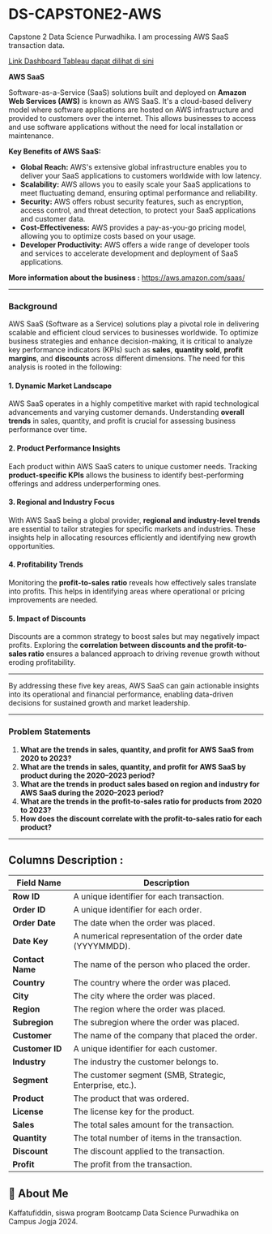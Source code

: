 # DS-CAPSTONE2-AWS
Capstone 2 Data Science Purwadhika. I am processing AWS SaaS transaction data.

[Link Dashboard Tableau dapat dilihat di sini](https://public.tableau.com/views/AWSSaaS-Kaffatufiddin-Capstone2/Dashboard?:language=en-US&:sid=&:redirect=auth&:display_count=n&:origin=viz_share_link)


**AWS SaaS**

Software-as-a-Service (SaaS) solutions built and deployed on **Amazon Web Services (AWS)** is known as AWS SaaS. It's a cloud-based delivery model where software applications are hosted on AWS infrastructure and provided to customers over the internet. This allows businesses to access and use software applications without the need for local installation or maintenance.

**Key Benefits of AWS SaaS:**

* **Global Reach:** AWS's extensive global infrastructure enables you to deliver your SaaS applications to customers worldwide with low latency.
* **Scalability:** AWS allows you to easily scale your SaaS applications to meet fluctuating demand, ensuring optimal performance and reliability.
* **Security:** AWS offers robust security features, such as encryption, access control, and threat detection, to protect your SaaS applications and customer data.
* **Cost-Effectiveness:** AWS provides a pay-as-you-go pricing model, allowing you to optimize costs based on your usage.
* **Developer Productivity:** AWS offers a wide range of developer tools and services to accelerate development and deployment of SaaS applications.

**More information about the business :** https://aws.amazon.com/saas/

---

<div class="alert alert-warning">

### Background

AWS SaaS (Software as a Service) solutions play a pivotal role in delivering scalable and efficient cloud services to businesses worldwide. To optimize business strategies and enhance decision-making, it is critical to analyze key performance indicators (KPIs) such as **sales**, **quantity sold**, **profit margins**, and **discounts** across different dimensions. The need for this analysis is rooted in the following:

#### 1. Dynamic Market Landscape
AWS SaaS operates in a highly competitive market with rapid technological advancements and varying customer demands. Understanding **overall trends** in sales, quantity, and profit is crucial for assessing business performance over time.

#### 2. Product Performance Insights
Each product within AWS SaaS caters to unique customer needs. Tracking **product-specific KPIs** allows the business to identify best-performing offerings and address underperforming ones.

#### 3. Regional and Industry Focus
With AWS SaaS being a global provider, **regional and industry-level trends** are essential to tailor strategies for specific markets and industries. These insights help in allocating resources efficiently and identifying new growth opportunities.

#### 4. Profitability Trends
Monitoring the **profit-to-sales ratio** reveals how effectively sales translate into profits. This helps in identifying areas where operational or pricing improvements are needed.

#### 5. Impact of Discounts
Discounts are a common strategy to boost sales but may negatively impact profits. Exploring the **correlation between discounts and the profit-to-sales ratio** ensures a balanced approach to driving revenue growth without eroding profitability.

---

By addressing these five key areas, AWS SaaS can gain actionable insights into its operational and financial performance, enabling data-driven decisions for sustained growth and market leadership.

---

<div class="alert alert-warning">

### Problem Statements
1. **What are the trends in sales, quantity, and profit for AWS SaaS from 2020 to 2023?**  
2. **What are the trends in sales, quantity, and profit for AWS SaaS by product during the 2020–2023 period?**  
3. **What are the trends in product sales based on region and industry for AWS SaaS during the 2020–2023 period?**  
4. **What are the trends in the profit-to-sales ratio for products from 2020 to 2023?**  
5. **How does the discount correlate with the profit-to-sales ratio for each product?**

---

## Columns Description :

| **Field Name**     | **Description**                                         |
|---------------------|---------------------------------------------------------|
| **Row ID**         | A unique identifier for each transaction.              |
| **Order ID**       | A unique identifier for each order.                    |
| **Order Date**     | The date when the order was placed.                    |
| **Date Key**       | A numerical representation of the order date (YYYYMMDD).|
| **Contact Name**   | The name of the person who placed the order.           |
| **Country**        | The country where the order was placed.                |
| **City**           | The city where the order was placed.                   |
| **Region**         | The region where the order was placed.                 |
| **Subregion**      | The subregion where the order was placed.              |
| **Customer**       | The name of the company that placed the order.         |
| **Customer ID**    | A unique identifier for each customer.                 |
| **Industry**       | The industry the customer belongs to.                  |
| **Segment**        | The customer segment (SMB, Strategic, Enterprise, etc.).|
| **Product**        | The product that was ordered.                          |
| **License**        | The license key for the product.                       |
| **Sales**          | The total sales amount for the transaction.            |
| **Quantity**       | The total number of items in the transaction.          |
| **Discount**       | The discount applied to the transaction.               |
| **Profit**         | The profit from the transaction.                       |

## 🚀 About Me
Kaffatufiddin, siswa program Bootcamp Data Science Purwadhika on Campus Jogja 2024.
